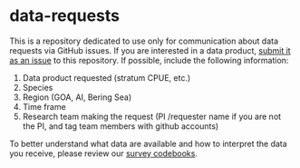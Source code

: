 # data-requests

This is a repository dedicated to use only for communication about data requests via GitHub issues. If you are interested in a data product, [submit it as an issue](https://github.com/afsc-gap-products/data-requests/issues) to this repository. If possible, include the following information:

1.  Data product requested (stratum CPUE, etc.)
2.  Species
3.  Region (GOA, AI, Bering Sea)
4.  Time frame
5.  Research team making the request (PI /requester name if you are not the PI, and tag team members with github accounts)

To better understand what data are available and how to interpret the data you receive, please review our [survey codebooks](https://www.fisheries.noaa.gov/resource/document/groundfish-survey-species-code-manual-and-data-codes-manual).
